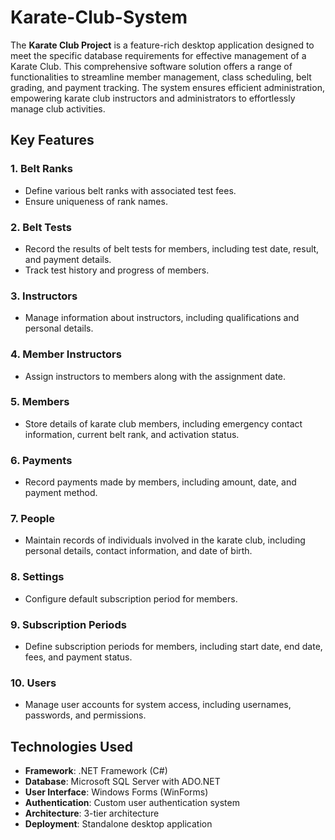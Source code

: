 # Karate-Club-System
 The **Karate Club Project** is a feature-rich desktop application designed to meet the specific database requirements for effective management of a Karate Club. This comprehensive software solution offers a range of functionalities to streamline member management, class scheduling, belt grading, and payment tracking. The system ensures efficient administration, empowering karate club instructors and administrators to effortlessly manage club activities.

## Key Features

### 1. Belt Ranks
* Define various belt ranks with associated test fees.
* Ensure uniqueness of rank names.
### 2. Belt Tests
* Record the results of belt tests for members, including test date, result, and payment details.
* Track test history and progress of members.
### 3. Instructors
* Manage information about instructors, including qualifications and personal details.
### 4. Member Instructors
* Assign instructors to members along with the assignment date.
### 5. Members
* Store details of karate club members, including emergency contact information, current belt rank, and activation status.
### 6. Payments
* Record payments made by members, including amount, date, and payment method.
### 7. People
* Maintain records of individuals involved in the karate club, including personal details, contact information, and date of birth.
### 8. Settings
* Configure default subscription period for members.
### 9. Subscription Periods
* Define subscription periods for members, including start date, end date, fees, and payment status.
### 10. Users
* Manage user accounts for system access, including usernames, passwords, and permissions.

## Technologies Used
* **Framework**: .NET Framework (C#)
* **Database**: Microsoft SQL Server with ADO.NET
* **User Interface**: Windows Forms (WinForms)
* **Authentication**: Custom user authentication system
* **Architecture**: 3-tier architecture
* **Deployment**: Standalone desktop application
